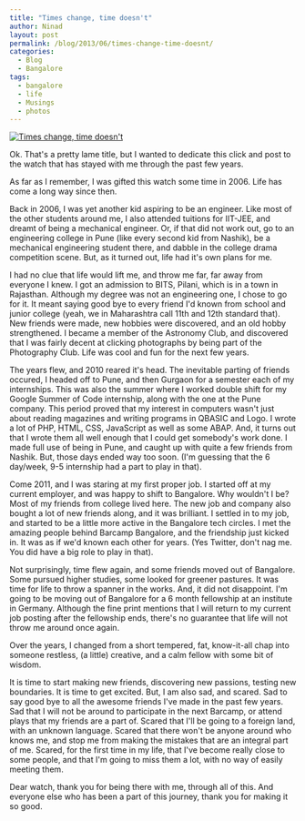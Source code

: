 ```yaml
---
title: "Times change, time doesn't"
author: Ninad
layout: post
permalink: /blog/2013/06/times-change-time-doesnt/
categories:
  - Blog
  - Bangalore
tags:
  - bangalore
  - life
  - Musings
  - photos
---
```

[<img src="https://live.staticflickr.com/5343/9096621407_6e15cc3913_5k.jpg" alt="Times change, time doesn't" />][1]

Ok. That's a pretty lame title, but I wanted to dedicate this click and post to the watch that has stayed with me through the past few years.

As far as I remember, I was gifted this watch some time in 2006. Life has come a long way since then.

Back in 2006, I was yet another kid aspiring to be an engineer. Like most of the other students around me, I also attended tuitions for IIT-JEE, and dreamt of being a mechanical engineer. Or, if that did not work out, go to an engineering college in Pune (like every second kid from Nashik), be a mechanical engineering student there, and dabble in the college drama competition scene. But, as it turned out, life had it's own plans for me.

I had no clue that life would lift me, and throw me far, far away from everyone I knew. I got an admission to BITS, Pilani, which is in a town in Rajasthan. Although my degree was not an engineering one, I chose to go for it. It meant saying good bye to every friend I'd known from school and junior college (yeah, we in Maharashtra call 11th and 12th standard that). New friends were made, new hobbies were discovered, and an old hobby strengthened. I became a member of the Astronomy Club, and discovered that I was fairly decent at clicking photographs by being part of the Photography Club. Life was cool and fun for the next few years.

The years flew, and 2010 reared it's head. The inevitable parting of friends occured, I headed off to Pune, and then Gurgaon for a semester each of my internships. This was also the summer where I worked double shift for my Google Summer of Code internship, along with the one at the Pune company. This period proved that my interest in computers wasn't just about reading magazines and writing programs in QBASIC and Logo. I wrote a lot of PHP, HTML, CSS, JavaScript as well as some ABAP. And, it turns out that I wrote them all well enough that I could get somebody's work done. I made full use of being in Pune, and caught up with quite a few friends from Nashik. But, those days ended way too soon. (I'm guessing that the 6 day/week, 9-5 internship had a part to play in that).

Come 2011, and I was staring at my first proper job. I started off at my current employer, and was happy to shift to Bangalore. Why wouldn't I be? Most of my friends from college lived here. The new job and company also bought a lot of new friends along, and it was brilliant. I settled in to my job, and started to be a little more active in the Bangalore tech circles. I met the amazing people behind Barcamp Bangalore, and the friendship just kicked in. It was as if we'd known each other for years. (Yes Twitter, don't nag me. You did have a big role to play in that).

Not surprisingly, time flew again, and some friends moved out of Bangalore. Some pursued higher studies, some looked for greener pastures. It was time for life to throw a spanner in the works. And, it did not disappoint. I'm going to be moving out of Bangalore for a 6 month fellowship at an institute in Germany. Although the fine print mentions that I will return to my current job posting after the fellowship ends, there's no guarantee that life will not throw me around once again.

Over the years, I changed from a short tempered, fat, know-it-all chap into someone restless, (a little) creative, and a calm fellow with some bit of wisdom.

It is time to start making new friends, discovering new passions, testing new boundaries. It is time to get excited. But, I am also sad, and scared. Sad to say good bye to all the awesome friends I've made in the past few years. Sad that I will not be around to participate in the next Barcamp, or attend plays that my friends are a part of. Scared that I'll be going to a foreign land, with an unknown language. Scared that there won't be anyone around who knows me, and stop me from making the mistakes that are an integral part of me. Scared, for the first time in my life, that I've become really close to some people, and that I'm going to miss them a lot, with no way of easily meeting them.

Dear watch, thank you for being there with me, through all of this. And everyone else who has been a part of this journey, thank you for making it so good.

 [1]: http://www.flickr.com/photos/ninadsp/9096621407/ "Times change, time doesn't by Ninad Pundalik, on Flickr"
